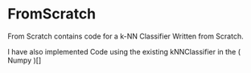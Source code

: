 # FromScratch

From Scratch contains code for a k-NN Classifier Written from Scratch. 

I have also implemented Code using the existing kNNClassifier in the ( Numpy )[]